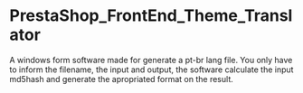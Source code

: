PrestaShop_FrontEnd_Theme_Translator
====================================

A windows form software made for generate a pt-br lang file. You only have to inform the filename, the input and output, the software calculate the input md5hash and generate the apropriated format on the result.
